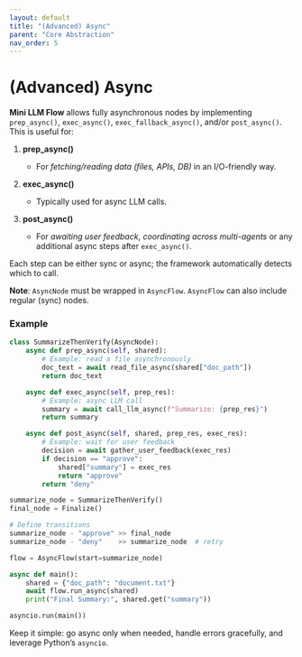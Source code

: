 ```yaml
---
layout: default
title: "(Advanced) Async"
parent: "Core Abstraction"
nav_order: 5
---
```


# (Advanced) Async

**Mini LLM Flow** allows fully asynchronous nodes by implementing `prep_async()`, `exec_async()`, `exec_fallback_async()`, and/or `post_async()`. This is useful for:

1. **prep_async()**  
   - For *fetching/reading data (files, APIs, DB)* in an I/O-friendly way.

2. **exec_async()**  
   - Typically used for async LLM calls.

3. **post_async()**  
   - For *awaiting user feedback*, *coordinating across multi-agents* or any additional async steps after `exec_async()`.

Each step can be either sync or async; the framework automatically detects which to call.

**Note**: `AsyncNode` must be wrapped in `AsyncFlow`. `AsyncFlow` can also include regular (sync) nodes.

### Example

```python
class SummarizeThenVerify(AsyncNode):
    async def prep_async(self, shared):
        # Example: read a file asynchronously
        doc_text = await read_file_async(shared["doc_path"])
        return doc_text

    async def exec_async(self, prep_res):
        # Example: async LLM call
        summary = await call_llm_async(f"Summarize: {prep_res}")
        return summary

    async def post_async(self, shared, prep_res, exec_res):
        # Example: wait for user feedback
        decision = await gather_user_feedback(exec_res)
        if decision == "approve":
            shared["summary"] = exec_res
            return "approve"
        return "deny"

summarize_node = SummarizeThenVerify()
final_node = Finalize()

# Define transitions
summarize_node - "approve" >> final_node
summarize_node - "deny"    >> summarize_node  # retry

flow = AsyncFlow(start=summarize_node)

async def main():
    shared = {"doc_path": "document.txt"}
    await flow.run_async(shared)
    print("Final Summary:", shared.get("summary"))

asyncio.run(main())
```

Keep it simple: go async only when needed, handle errors gracefully, and leverage Python’s `asyncio`.
